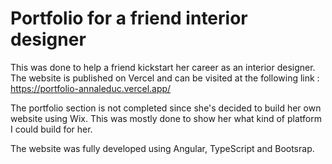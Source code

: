 # Portfolio for a friend interior designer
This was done to help a friend kickstart her career as an interior designer. The website is published on Vercel and can be visited at the following link :
https://portfolio-annaleduc.vercel.app/

The portfolio section is not completed since she's decided to build her own website using Wix. This was mostly done to show her what kind of platform I could build for her.

The website was fully developed using Angular, TypeScript and Bootsrap.

